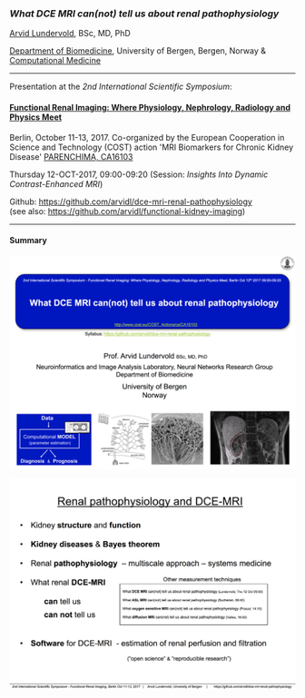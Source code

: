 ### *What DCE MRI can(not) tell us about renal pathophysiology* 


[Arvid Lundervold](http://www.uib.no/en/persons/Arvid.Lundervold), BSc, MD, PhD

[Department of Biomedicine](http://www.uib.no/en/biomedisin), University of Bergen, Bergen, Norway & [Computational Medicine](http://computationalmedicine.no)

---

Presentation at the *2nd International Scientific Symposium*:
#### [Functional Renal Imaging: Where Physiology, Nephrology, Radiology and Physics Meet](https://www.mdc-berlin.de/renal)

Berlin, October 11-13, 2017. Co-organized by the European Cooperation in Science and Technology (COST) action 'MRI Biomarkers for Chronic Kidney Disease' [PARENCHIMA, CA16103](http://www.cost.eu/COST_Actions/ca/CA16103) 

Thursday 12-OCT-2017, 09:00-09:20  (Session: *Insights Into Dynamic Contrast-Enhanced MRI*)

Github: https://github.com/arvidl/dce-mri-renal-pathophysiology  
(see also: https://github.com/arvidl/functional-kidney-imaging)

---

#### Summary

![Alt text](presentation/slide1.png?raw=true "Title")

![Alt text](presentation/slide2.png?raw=true "Summary")
